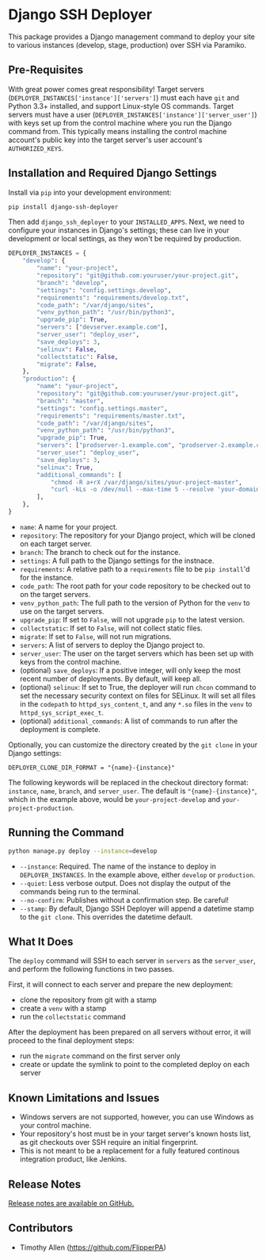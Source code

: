 # Django SSH Deployer

This package provides a Django management command to deploy your site to various instances (develop, stage, production) over SSH via Paramiko.

## Pre-Requisites

With great power comes great responsibility! Target servers (`DEPLOYER_INSTANCES['instance']['servers']`) must each have `git` and Python 3.3+ installed, and support Linux-style OS commands. Target servers must have a user (`DEPLOYER_INSTANCES['instance']['server_user']`) with keys set up from the control machine where you run the Django command from. This typically means installing the control machine account's public key into the target server's user account's `AUTHORIZED_KEYS`.

## Installation and Required Django Settings

Install via `pip` into your development environment:

```bash
pip install django-ssh-deployer
```

Then add `django_ssh_deployer` to your `INSTALLED_APPS`. Next, we need to configure your instances in Django's settings; these can live in your development or local settings, as they won't be required by production.

```python
DEPLOYER_INSTANCES = {
    "develop": {
        "name": "your-project",
        "repository": "git@github.com:youruser/your-project.git",
        "branch": "develop",
        "settings": "config.settings.develop",
        "requirements": "requirements/develop.txt",
        "code_path": "/var/django/sites",
        "venv_python_path": "/usr/bin/python3",
        "upgrade_pip": True,
        "servers": ["devserver.example.com"],
        "server_user": "deploy_user",
        "save_deploys": 3,
        "selinux": False,
        "collectstatic": False,
        "migrate": False,
    },
    "production": {
        "name": "your-project",
        "repository": "git@github.com:youruser/your-project.git",
        "branch": "master",
        "settings": "config.settings.master",
        "requirements": "requirements/master.txt",
        "code_path": "/var/django/sites",
        "venv_python_path": "/usr/bin/python3",
        "upgrade_pip": True,
        "servers": ["prodserver-1.example.com", "prodserver-2.example.com"],
        "server_user": "deploy_user",
        "save_deploys": 3,
        "selinux": True,
        "additional_commands": [
            "chmod -R a+rX /var/django/sites/your-project-master",
            "curl -kLs -o /dev/null --max-time 5 --resolve 'your-domain.com:443:127.0.0.1' https://your-domain.com/",
        ],
    },
}
```

* `name`: A name for your project.
* `repository`: The repository for your Django project, which will be cloned on each target server.
* `branch`: The branch to check out for the instance.
* `settings`: A full path to the Django settings for the instnace.
* `requirements`: A relative path to a `requirements` file to be `pip install`'d for the instance.
* `code_path`: The root path for your code repository to be checked out to on the target servers.
* `venv_python_path`: The full path to the version of Python for the `venv` to use on the target servers.
* `upgrade_pip`: If set to `False`, will not upgrade `pip` to the latest version.
* `collectstatic`: If set to `False`, will not collect static files.
* `migrate`: If set to `False`, will not run migrations.
* `servers`: A list of servers to deploy the Django project to.
* `server_user`: The user on the target servers which has been set up with keys from the control machine.
* (optional) `save_deploys`: If a positive integer, will only keep the most recent number of deployments. By default, will keep all.
* (optional) `selinux`: If set to True, the deployer will run `chcon` command to set the necessary security context on files for SELinux. It will set all files in the `codepath` to `httpd_sys_content_t`, and any `*.so` files in the `venv` to `httpd_sys_script_exec_t`.
* (optional) `additional_commands`: A list of commands to run after the deployment is complete.

Optionally, you can customize the directory created by the `git clone` in your Django settings:

```
DEPLOYER_CLONE_DIR_FORMAT = "{name}-{instance}"
```

The following keywords will be replaced in the checkout directory format: `instance`, `name`, `branch`, and `server_user`. The default is `"{name}-{instance}"`, which in the example above, would be `your-project-develop` and `your-project-production`.

## Running the Command

```bash
python manage.py deploy --instance=develop
```

* `--instance`: Required. The name of the instance to deploy in `DEPLOYER_INSTANCES`. In the example above, either `develop` or `production`.
* `--quiet`: Less verbose output. Does not display the output of the commands being run to the terminal.
* `--no-confirm`: Publishes without a confirmation step. Be careful!
* `--stamp`: By default, Django SSH Deployer will append a datetime stamp to the `git clone`. This overrides the datetime default.

## What It Does

The `deploy` command will SSH to each server in `servers` as the `server_user`, and perform the following functions in two passes.

First, it will connect to each server and prepare the new deployment:

* clone the repository from git with a stamp
* create a `venv` with a stamp
* run the `collectstatic` command

After the deployment has been prepared on all servers without error, it will proceed to the final deployment steps:

* run the `migrate` command on the first server only
* create or update the symlink to point to the completed deploy on each server

## Known Limitations and Issues

* Windows servers are not supported, however, you can use Windows as your control machine.
* Your repository's host must be in your target server's known hosts list, as git checkouts over SSH require an initial fingerprint.
* This is not meant to be a replacement for a fully featured continous integration product, like Jenkins.

## Release Notes

[Release notes are available on GitHub.](https://github.com/FlipperPA/django-ssh-deployer/releases)

## Contributors

* Timothy Allen (https://github.com/FlipperPA)
